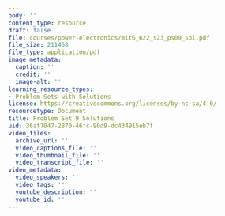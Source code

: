 ```yaml
---
body: ''
content_type: resource
draft: false
file: courses/power-electronics/mit6_622_s23_ps09_sol.pdf
file_size: 211458
file_type: application/pdf
image_metadata:
  caption: ''
  credit: ''
  image-alt: ''
learning_resource_types:
- Problem Sets with Solutions
license: https://creativecommons.org/licenses/by-nc-sa/4.0/
resourcetype: Document
title: Problem Set 9 Solutions
uid: 36af7047-2870-46fc-90d9-dc434915eb7f
video_files:
  archive_url: ''
  video_captions_file: ''
  video_thumbnail_file: ''
  video_transcript_file: ''
video_metadata:
  video_speakers: ''
  video_tags: ''
  youtube_description: ''
  youtube_id: ''
---
```

